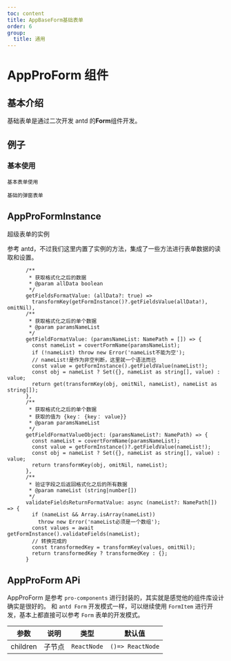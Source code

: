 ```yaml
---
toc: content
title: AppBaseForm基础表单
order: 6
group:
  title: 通用
---
```


# AppProForm 组件

## 基本介绍

基础表单是通过二次开发 antd 的**Form**组件开发。

## 例子

### 基本使用

<code src="./demos/base.tsx">基本表单使用</code>

<code src="./demos/drawer-form.tsx">基础的弹窗表单</code>

## AppProFormInstance

超级表单的实例

参考 antd，不过我们这里内置了实例的方法，集成了一些方法进行表单数据的读取和设置。

```tsx
      /**
       * 获取格式化之后的数据
       * @param allData boolean
       */
      getFieldsFormatValue: (allData?: true) =>
        transformKey(getFormInstance()?.getFieldsValue(allData!), omitNil),
      /**
       * 获取格式化之后的单个数据
       * @param paramsNameList
       */
      getFieldFormatValue: (paramsNameList: NamePath = []) => {
        const nameList = covertFormName(paramsNameList);
        if (!nameList) throw new Error('nameList不能为空');
        // nameList!是作为非空判断，这里就一个语法而已
        const value = getFormInstance().getFieldValue(nameList!);
        const obj = nameList ? Set({}, nameList as string[], value) : value;
        return get(transformKey(obj, omitNil, nameList), nameList as string[]);
      },
      /**
       * 获取格式化之后的单个数据
       * 获取的值为 {key： {key： value}}
       * @param paramsNameList
       */
      getFieldFormatValueObject: (paramsNameList?: NamePath) => {
        const nameList = covertFormName(paramsNameList);
        const value = getFormInstance()?.getFieldValue(nameList!);
        const obj = nameList ? Set({}, nameList as string[], value) : value;
        return transformKey(obj, omitNil, nameList);
      },
      /**
       * 验证字段之后返回格式化之后的所有数据
       * @param nameList (string|number[])
       */
      validateFieldsReturnFormatValue: async (nameList?: NamePath[]) => {
        if (nameList && Array.isArray(nameList))
          throw new Error('nameList必须是一个数组');
        const values = await getFormInstance().validateFields(nameList);
        // 转换完成的
        const transformedKey = transformKey(values, omitNil);
        return transformedKey ? transformedKey : {};
      }
```

## AppProForm APi

AppProForm 是参考 `pro-components` 进行封装的，其实就是感觉他的组件库设计确实是很好的。 和 `antd Form` 开发模式一样，可以继续使用 `FormItem` 进行开发，基本上都直接可以参考 `Form` 表单的开发模式。

| 参数     | 说明   | 类型        | 默认值           |
| -------- | ------ | ----------- | ---------------- |
| children | 子节点 | `ReactNode` | `()=> ReactNode` |
